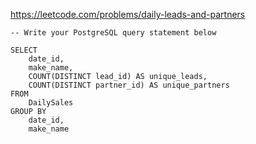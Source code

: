 https://leetcode.com/problems/daily-leads-and-partners

```postgresql
-- Write your PostgreSQL query statement below

SELECT
    date_id,
    make_name,
    COUNT(DISTINCT lead_id) AS unique_leads,
    COUNT(DISTINCT partner_id) AS unique_partners
FROM
    DailySales
GROUP BY
    date_id,
    make_name
```